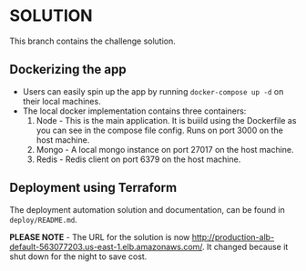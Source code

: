 # SOLUTION

This branch contains the challenge solution.

## Dockerizing the app
- Users can easily spin up the app by running `docker-compose up -d` on their local machines.
- The local docker implementation contains three containers:
    1. Node - This is the main application. It is buiild using the Dockerfile as you can see in the compose file config. Runs on port 3000 on the host machine.
    2. Mongo - A local mongo instance on port 27017 on the host machine.
    3. Redis - Redis client on port 6379 on the host machine.

## Deployment using Terraform
The deployment automation solution and documentation, can be found in `deploy/README.md`. 

**PLEASE NOTE** - The URL for the solution is now http://production-alb-default-563077203.us-east-1.elb.amazonaws.com/. It changed because it shut down for the night to save cost. 